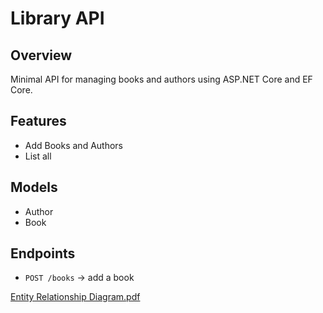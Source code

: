 # Library API

## Overview
Minimal API for managing books and authors using ASP.NET Core and EF Core.

## Features
- Add Books and Authors
- List all

## Models
- Author
- Book

## Endpoints
- `POST /books` -> add a book

[Entity Relationship Diagram.pdf](https://github.com/user-attachments/files/22503502/Entity.Relationship.Diagram.pdf)
